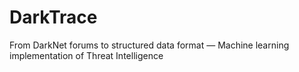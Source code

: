 # DarkTrace
From DarkNet forums to structured data format — Machine learning implementation of Threat Intelligence
